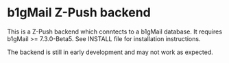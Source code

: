 b1gMail Z-Push backend
======================

This is a Z-Push backend which conntects to a b1gMail database. It requires b1gMail >= 7.3.0-Beta5. See INSTALL file for installation instructions.

The backend is still in early development and may not work as expected.

